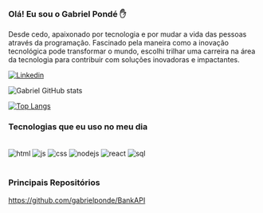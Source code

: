 ### Olá! Eu sou o Gabriel Pondé ✋

Desde cedo, apaixonado por tecnologia e por mudar a vida das pessoas através da programação. Fascinado pela maneira como a inovação tecnológica pode transformar o mundo, escolhi trilhar uma carreira na área da tecnologia para contribuir com soluções inovadoras e impactantes. 

[![Linkedin](https://img.shields.io/badge/LinkedIn-0077B5?style=for-the-badge&logo=linkedin&logoColor=white)](https://www.linkedin.com/in/gabriel-pond%C3%A9-023049236/)

![Gabriel GitHub stats](https://github-readme-stats.vercel.app/api?username=gabrielponde&show_icons=true&theme=dark)

[![Top Langs](https://github-readme-stats.vercel.app/api/top-langs/?username=gabrielponde)](https://github.com/gabrielponde/github-readme-stats)

### Tecnologias que eu uso no meu dia

<div style="display: inline_block"><br/>
  <img align="center" alt="html" src="https://img.shields.io/badge/HTML-239120?style=for-the-badge&logo=html5&logoColor=white" />
  <img align="center" alt="js" src="https://img.shields.io/badge/JavaScript-323330?style=for-the-badge&logo=javascript&logoColor=F7DF1E" />
  <img align="center" alt="css" src="https://img.shields.io/badge/CSS-239120?&style=for-the-badge&logo=css3&logoColor=white" />
  <img align="center" alt="nodejs" src="https://img.shields.io/badge/Node.js-43853D?style=for-the-badge&logo=node.js&logoColor=white" />
  <img align="center" alt="react" src="https://img.shields.io/badge/React-20232A?style=for-the-badge&logo=react&logoColor=61DAFB" />
  <img align="center" alt="sql" src="https://img.shields.io/badge/SQLite-07405E?style=for-the-badge&logo=sqlite&logoColor=white" />
<div/><br/>  

### Principais Repositórios

https://github.com/gabrielponde/BankAPI
